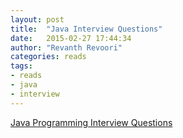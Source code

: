 ```yaml
---
layout: post
title:  "Java Interview Questions"
date:   2015-02-27 17:44:34
author: "Revanth Revoori"
categories: reads
tags:
- reads
- java
- interview
---
```

<a class="embedly-card" href="http://www.bullraider.com/java/core-java/33-interview-questions">Java Programming Interview Questions</a>
<script async src="//cdn.embedly.com/widgets/platform.js" charset="UTF-8"></script>
